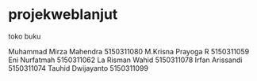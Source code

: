 # projekweblanjut

toko buku

Muhammad Mirza Mahendra
5150311080
M.Krisna Prayoga R
5150311059
Eni Nurfatmah
5150311062
La Risman Wahid
5150311078
Irfan Arissandi
5150311074
Tauhid Dwijayanto
5150311099
